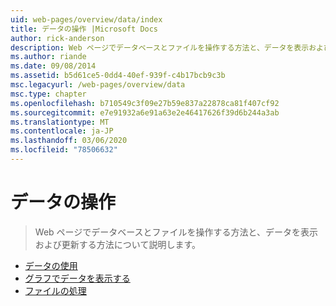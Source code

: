 ```yaml
---
uid: web-pages/overview/data/index
title: データの操作 |Microsoft Docs
author: rick-anderson
description: Web ページでデータベースとファイルを操作する方法と、データを表示および更新する方法について説明します。
ms.author: riande
ms.date: 09/08/2014
ms.assetid: b5d61ce5-0dd4-40ef-939f-c4b17bcb9c3b
msc.legacyurl: /web-pages/overview/data
msc.type: chapter
ms.openlocfilehash: b710549c3f09e27b59e837a22878ca81f407cf92
ms.sourcegitcommit: e7e91932a6e91a63e2e46417626f39d6b244a3ab
ms.translationtype: MT
ms.contentlocale: ja-JP
ms.lasthandoff: 03/06/2020
ms.locfileid: "78506632"
---
```

# <a name="working-with-data"></a>データの操作

> Web ページでデータベースとファイルを操作する方法と、データを表示および更新する方法について説明します。

- [データの使用](5-working-with-data.md)
- [グラフでデータを表示する](7-displaying-data-in-a-chart.md)
- [ファイルの処理](working-with-files.md)
